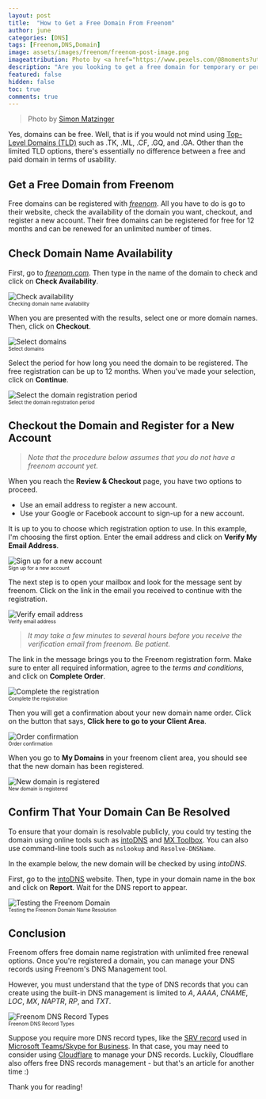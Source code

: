 ```yaml
---
layout: post
title:  "How to Get a Free Domain From Freenom"
author: june
categories: [DNS]
tags: [Freenom,DNS,Domain]
image: assets/images/freenom/freenom-post-image.png
imageattribution: Photo by <a href="https://www.pexels.com/@8moments?utm_content=attributionCopyText&utm_medium=referral&utm_source=pexels"  target="_blank">Simon Matzinger</a>
description: "Are you looking to get a free domain for temporary or permanent use? Then you should consider Freenom. Let me show you how!"
featured: false
hidden: false
toc: true
comments: true
---
```

> Photo by <a href='https://www.pexels.com/@8moments?utm_content=attributionCopyText&utm_medium=referral&utm_source=pexels'>Simon Matzinger</a>

Yes, domains can be free. Well, that is if you would not mind using [Top-Level Domains (TLD)](https://www.namecheap.com/domains/what-is-a-tld-definition/) such as .TK, .ML, .CF, .GQ, and .GA. Other than the limited TLD options, there's essentially no difference between a free and paid domain in terms of usability.

## Get a Free Domain from Freenom

Free domains can be registered with *[freenom](https://www.freenom.com/)*. All you have to do is go to their website, check the availability of the domain you want, checkout, and register a new account. Their free domains can be registered for free for 12 months and can be renewed for an unlimited number of times.

## Check Domain Name Availability

First, go to *[freenom.com](https://www.freenom.com/)*. Then type in the name of the domain to check and click on **Check Availability**.

![Check availability](/assets/images/freenom/freenom001.png)<br/><font size="1">Checking domain name availability</font>

When you are presented with the results, select one or more domain names. Then, click on **Checkout**.

![Select domains](/assets/images/freenom/freenom002.png)<br/><font size="1">Select domains</font>

Select the period for how long you need the domain to be registered. The free registration can be up to 12 months. When you've made your selection, click on **Continue**.

![Select the domain registration period](/assets/images/freenom/freenom003.png)<br/><font size="1">Select the domain registration period</font>

## Checkout the Domain and Register for a New Account

>*Note that the procedure below assumes that you do not have a freenom account yet.*

When you reach the **Review & Checkout** page, you have two options to proceed.
- Use an email address to register a new account.
- Use your Google or Facebook account to sign-up for a new account.

It is up to you to choose which registration option to use. In this example, I'm choosing the first option. Enter the email address and click on **Verify My Email Address**.

![Sign up for a new account](/assets/images/freenom/freenom004.png)<br/><font size="1">Sign up for a new account</font>

The next step is to open your mailbox and look for the message sent by freenom. Click on the link in the email you received to continue with the registration.

![Verify email address](/assets/images/freenom/freenom005.png)<br/><font size="1">Verify email address</font>

>*It may take a few minutes to several hours before you receive the verification email from freenom. Be patient.*

The link in the message brings you to the Freenom registration form. Make sure to enter all required information, agree to the *terms and conditions*, and click on **Complete Order**.

![Complete the registration](/assets/images/freenom/freenom006.png)<br/><font size="1">Complete the registration</font>

Then you will get a confirmation about your new domain name order. Click on the button that says, **Click here to go to your Client Area**.

![Order confirmation](/assets/images/freenom/freenom007.png)<br/><font size="1">Order confirmation</font>

When you go to **My Domains** in your freenom client area, you should see that the new domain has been registered.

![New domain is registered](/assets/images/freenom/freenom008.png)<br/><font size="1">New domain is registered</font>

## Confirm That Your Domain Can Be Resolved

To ensure that your domain is resolvable publicly, you could try testing the domain using online tools such as [intoDNS](https://intodns.com/) and [MX Toolbox](https://mxtoolbox.com/DnsLookup.aspx). You can also use command-line tools such as `nslookup` and `Resolve-DNSName`.

In the example below, the new domain will be checked by using *intoDNS*.

First, go to the [intoDNS](https://intodns.com/) website. Then, type in your domain name in the box and click on **Report**. Wait for the DNS report to appear.

![Testing the Freenom Domain](/assets/images/freenom/freenom009.png)<br/><font size="1">Testing the Freenom Domain Name Resolution</font>

## Conclusion

Freenom offers free domain name registration with unlimited free renewal options. Once you're registered a domain, you can manage your DNS records using Freenom's DNS Management tool.

However, you must understand that the type of DNS records that you can create using the built-in DNS management is limited to *A*, *AAAA*, *CNAME*, *LOC*, *MX*, *NAPTR*, *RP*, and *TXT*.

![Freenom DNS Record Types](/assets/images/freenom/freenom010.png)<br/><font size="1">Freenom DNS Record Types</font>

Suppose you require more DNS record types, like the [SRV record](https://www.pair.com/support/kb/what-is-an-srv-record/) used in [Microsoft Teams/Skype for Business](https://docs.microsoft.com/en-us/microsoft-365/admin/get-help-with-domains/create-dns-records-at-any-dns-hosting-provider?view=o365-worldwide#add-srv-records-for-communications-services-teams-skype-for-business). In that case, you may need to consider using [Cloudflare](https://www.cloudflare.com/) to manage your DNS records. Luckily, Cloudflare also offers free DNS records management - but that's an article for another time :)

Thank you for reading!